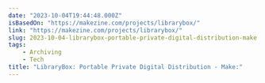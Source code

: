 ```yaml
---
date: "2023-10-04T19:44:48.000Z"
isBasedOn: "https://makezine.com/projects/librarybox/"
link: "https://makezine.com/projects/librarybox/"
slug: 2023-10-04-librarybox-portable-private-digital-distribution-make
tags:
    - Archiving
    - Tech
title: "LibraryBox: Portable Private Digital Distribution - Make:"
---
```

